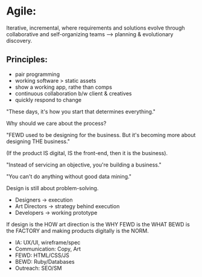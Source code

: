 # Agile: 

Iterative, incremental, where requirements and solutions evolve through collaborative and self-organizing teams --> planning & evolutionary discovery. 

## Principles: 
- pair programming
- working software > static assets
- show a working app, rathe than comps
- continuous collaboration b/w client & creatives
- quickly respond to change

"These days, it's how you start that determines everything."

Why should we care about the process?

"FEWD used to be designing for the business. But it's becoming more about designing THE business."

(If the product IS digital, IS the front-end, then it is the business).

"Instead of servicing an objective, you're building a business."

"You can't do anything without good data mining."

Design is still about problem-solving. 

- Designers -> execution
- Art Directors -> strategy behind execution
- Developers -> working prototype


If design is the HOW
art direction is the WHY
FEWD is the WHAT
BEWD is the FACTORY
and making products digitally is the NORM.

- IA: UX/UI, wireframe/spec
- Communication: Copy, Art
- FEWD: HTML/CSS/JS
- BEWD: Ruby/Databases
- Outreach: SEO/SM